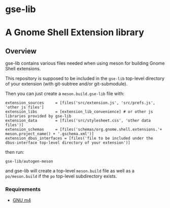 # gse-lib
# A Gnome Shell Extension library

## Overview

gse-lib contains various files needed when using meson for building 
Gnome Shell extensions.

This repository is supposed to be included in the `gse-lib` top-level 
directory of your extension (with git-subtree and/or git-submodule).

Then you can just create a `meson.build.gse-lib` file with:
```
extension_sources	  = [files('src/extension.js', 'src/prefs.js', 'other js files']
extension_libs		  = [extension_lib_convenience] # or other js libraries provided by gse-lib
extension_data		  = [files('src/stylesheet.css', 'other data files')] 
extension_schemas	  = [files('schemas/org.gnome.shell.extensions.'+ meson.project_name() + '.gschema.xml')]
extension_dbus_interfaces = [files('file to be included under the dbus-interface top-level directory of your extension')]
```
then run:
```
gse-lib/autogen-meson
```

and gse-lib will create a top-level `meson.build` file as well as a `po/meson.build` if the `po` top-level subdirectory
exists.

### Requirements

- [GNU m4](https://www.gnu.org/software/m4/m4.html)

